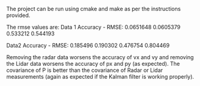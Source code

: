 The project can be run using cmake and make as per the instructions provided.

The rmse values are:
Data 1
Accuracy - RMSE:
0.0651648
0.0605379
0.533212
0.544193

Data2
Accuracy - RMSE:
0.185496
0.190302
0.476754
0.804469


Removing the radar data worsens the accuracy of vx and vy and removing the Lidar data worsens the accuracy of px and py (as expected).
The covariance of P is better than the covariance of Radar or Lidar measurements (again as expected if the Kalman filter is working properly).

